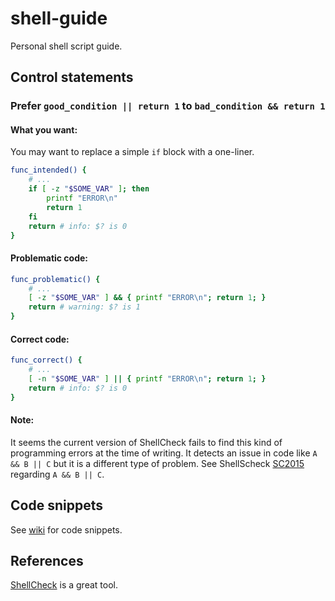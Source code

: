 # shell-guide

Personal shell script guide.

## Control statements

### Prefer `good_condition || return 1` to `bad_condition && return 1`

#### What you want:
You may want to replace a simple `if` block with a one-liner.
``` sh
func_intended() {
    # ...
    if [ -z "$SOME_VAR" ]; then
        printf "ERROR\n"
        return 1
    fi
    return # info: $? is 0
}
```

#### Problematic code:
``` sh
func_problematic() {
    # ...
    [ -z "$SOME_VAR" ] && { printf "ERROR\n"; return 1; }
    return # warning: $? is 1
}
```

#### Correct code:
``` sh
func_correct() {
    # ...
    [ -n "$SOME_VAR" ] || { printf "ERROR\n"; return 1; }
    return # info: $? is 0
}
```

#### Note:

It seems the current version of ShellCheck fails to find this kind of programming errors at the time of writing.
It detects an issue in code like `A && B || C` but it is a different type of problem.
See ShellScheck [SC2015](https://github.com/koalaman/shellcheck/wiki/SC2015) regarding `A && B || C`.

## Code snippets

See [wiki](https://github.com/zeta709/shell-guide/wiki) for code snippets.

## References

[ShellCheck](https://github.com/koalaman/shellcheck) is a great tool.

